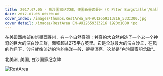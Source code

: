 ```yaml
---
title: 2017.07.05 - 白沙国家纪念碑，美国新墨西哥州 (© Peter Burgstaller/Gallery Stock)
date: 2017.07.05 00:00:00
cover_index: /images/thumbs/RestArea_EN-AU12659313216_533x300.jpg
cover_detail: /images/RestArea_EN-AU12659313216_1920x1080.jpg
---
```


在美国西南部的新墨西哥州，有一个自然奇观：神奇的大自然创造了一个又一个神奇的巨大的洁白沙丘群，面积超过275平方英里。它是全球最大的洁白沙丘，在风的作用下，沙丘就像流动的沙的海洋一般，很是漂亮。这就是“白沙国家纪念碑”。

北美洲, 美国, 白沙国家纪念碑

![RestArea](/images/RestArea_EN-AU12659313216_1920x1080.jpg)
